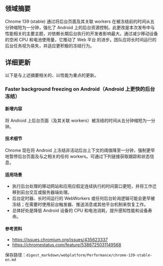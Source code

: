 ## 领域摘要

Chrome 139 (stable) 通过将后台页面及其关联 workers 在被冻结前的时间从五分钟缩短为一分钟，强化了 Android 上的后台资源控制。此更改是本次发布中与性能相关的主要主题，对依赖长期后台执行的开发者影响最大。通过减少移动设备的空闲 CPU 和电池使用量，它推动了 Web 平台 的进步。团队应将长时间运行的后台任务视为易失，并适应更积极的冻结行为。

## 详细更新

以下是与上述摘要相关的、以性能为重点的更新。

### Faster background freezing on Android（Android 上更快的后台冻结）

#### 新增内容
将 Android 上后台页面（及其关联 workers）被冻结的时间从五分钟缩短为一分钟。

#### 技术细节
Chrome 现在将 Android 上冻结非活动后台上下文的阈值降至一分钟，强制更早地暂停后台页面及与之相关的任何 workers。可通过下列链接获取跟踪和状态信息。

#### 适用场景
- 执行后台处理的移动网站和应用应假定连续执行的时间窗口更短，并将工作迁移到前台交互或服务器端处理。  
- 后台定时器、长时间运行的 WebWorkers 或任何后台轮询逻辑可能会更早被冻结；在需要时使用前台触发器、推送消息或其他平台机制来恢复工作。  
- 总体好处是降低 Android 设备的 CPU 和电池消耗，提升感知性能和设备寿命。

#### 参考资料
- https://issues.chromium.org/issues/435623337
- https://chromestatus.com/feature/5386725031149568

保存路径：`digest_markdown/webplatform/Performance/chrome-139-stable-en.md`
